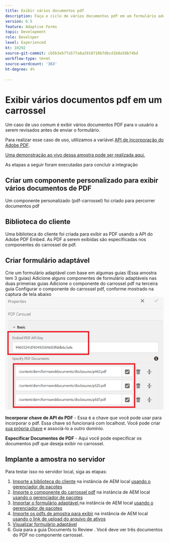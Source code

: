 ```yaml
---
title: Exibir vários documentos pdf
description: Faça o ciclo de vários documentos pdf em um formulário adaptável.
version: 6.5
feature: Adaptive Forms
topic: Development
role: Developer
level: Experienced
kt: 10292
source-git-commit: cb5b3eb77a57fa8a2918710b7dbcd1b0a58b74bd
workflow-type: tm+mt
source-wordcount: '363'
ht-degree: 4%

---
```


# Exibir vários documentos pdf em um carrossel

Um caso de uso comum é exibir vários documentos PDF para o usuário a serem revisados antes de enviar o formulário.

Para realizar esse caso de uso, utilizamos a variável [API de incorporação do Adobe PDF](https://www.adobe.io/apis/documentcloud/dcsdk/pdf-embed.html).

[Uma demonstração ao vivo dessa amostra pode ser realizada aqui.](https://forms.enablementadobe.com/content/dam/formsanddocuments/wefinancecreditcard/jcr:content?wcmmode=disabled)

As etapas a seguir foram executadas para concluir a integração

## Criar um componente personalizado para exibir vários documentos de PDF

Um componente personalizado (pdf-carrossel) foi criado para percorrer documentos pdf

## Biblioteca do cliente

Uma biblioteca do cliente foi criada para exibir as PDF usando a API do Adobe PDF Embed. As PDF a serem exibidas são especificadas nos componentes do carrossel de pdf.

## Criar formulário adaptável

Crie um formulário adaptável com base em algumas guias (Essa amostra tem 3 guias) Adicione alguns componentes de formulário adaptáveis nas duas primeiras guias Adicione o componente do carrossel pdf na terceira guia Configurar o componente do carrossel pdf, conforme mostrado na captura de tela abaixo
![pdf-carousel](assets/pdf-carousel-af-component.png)

**Incorporar chave de API do PDF** - Essa é a chave que você pode usar para incorporar o pdf. Essa chave só funcionará com localhost. Você pode criar [sua própria chave](https://www.adobe.io/apis/documentcloud/dcsdk/pdf-embed.html) e associá-lo a outro domínio.

**Especificar Documentos de PDF** - Aqui você pode especificar os documentos pdf que deseja exibir no carrossel.


## Implante a amostra no servidor

Para testar isso no servidor local, siga as etapas:

1. [Importe a biblioteca do cliente](assets/pdf-carousel-client-lib.zip) na instância de AEM local [usando o gerenciador de pacotes](http://localhost:4502/crx/packmgr/index.jsp)
1. [Importe o componente do carrossel pdf](assets/pdf-carousel-component.zip) na instância de AEM local [usando o gerenciador de pacotes](http://localhost:4502/crx/packmgr/index.jsp)
1. [Importar o formulário adaptável ](assets/adaptive-form-pdf-carousel.zip) na instância de AEM local [usando o gerenciador de pacotes](http://localhost:4502/crx/packmgr/index.jsp)
1. [Importe os pdfs de amostra para exibir](assets/pdf-carousel-sample-documents.zip) na instância de AEM local [usando o link de upload do arquivo de ativos](http://localhost:4502/assets.html/content/dam)
1. [Visualizar formulário adaptável](http://localhost:4502/content/dam/formsanddocuments/wefinancecreditcard/jcr:content?wcmmode=disabled)
1. Guia para a guia Documents to Review . Você deve ver três documentos do PDF no componente carrossel.

